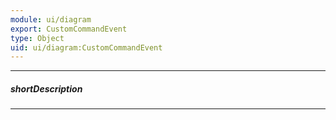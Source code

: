 ```yaml
---
module: ui/diagram
export: CustomCommandEvent
type: Object
uid: ui/diagram:CustomCommandEvent
---
```

---
##### shortDescription
<!-- Description goes here -->

---
<!-- Description goes here -->